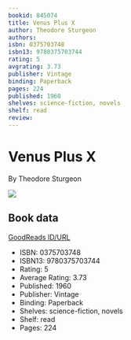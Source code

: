 ```yaml
---
bookid: 845074
title: Venus Plus X
author: Theodore Sturgeon
authors: 
isbn: 0375703748
isbn13: 9780375703744
rating: 5
avgrating: 3.73
publisher: Vintage
binding: Paperback
pages: 224
published: 1960
shelves: science-fiction, novels
shelf: read
review: 
---
```


# Venus Plus X

By Theodore Sturgeon

![](https://i.gr-assets.com/images/S/compressed.photo.goodreads.com/books/1320421366l/845074.jpg)

## Book data

[GoodReads ID/URL](https://www.goodreads.com/book/show/845074)

- ISBN: 0375703748
- ISBN13: 9780375703744
- Rating: 5
- Average Rating: 3.73
- Published: 1960
- Publisher: Vintage
- Binding: Paperback
- Shelves: science-fiction, novels
- Shelf: read
- Pages: 224

